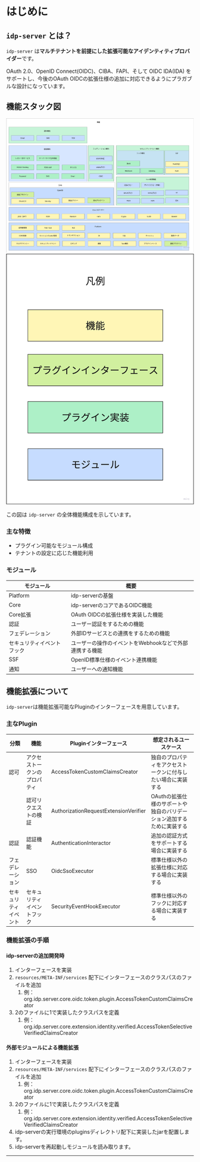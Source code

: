 # はじめに

## `idp-server` とは？

`idp-server` は**マルチテナントを前提にした拡張可能なアイデンティティプロバイダー**です。

OAuth 2.0、OpenID Connect(OIDC)、CIBA、FAPI、そして OIDC IDA(IDA) をサポートし、今後のOAuth
OIDCの拡張仕様の追加に対応できるようにプラガブルな設計になっています。

## 機能スタック図

![](function-stack.png)
![](function-stak-notes.png)

この図は `idp-server` の全体機能構成を示しています。

### 主な特徴

- プラグイン可能なモジュール構成
- テナントの設定に応じた機能利用

### モジュール

| モジュール         | 概要                              |
|---------------|---------------------------------|
| Platform      | idp-serverの基盤                   |
| Core          | idp-serverのコアであるOIDC機能          |
| Core拡張        | OAuth OIDCの拡張仕様を実装した機能          |
| 認証            | ユーザー認証をするための機能                  |
| フェデレーション      | 外部IDサービスとの連携をするための機能            |
| セキュリティイベントフック | ユーザーの操作のイベントをWebhookなどで外部連携する機能 |
| SSF           | OpenID標準仕様のイベント連携機能             |
| 通知            | ユーザーへの通知機能                      |

## 機能拡張について

`idp-server`は機能拡張可能なPluginのインターフェースを用意しています。

### 主なPlugin

| 分類         | 機能             | Pluginインターフェース                              | 想定されるユースケース                           |
|------------|----------------|---------------------------------------|---------------------------------------|
| 認可         | アクセストークンのプロパティ | AccessTokenCustomClaimsCreator        | 独自のプロパティをアクセストークンに付与したい場合に実装する　       |
|            | 認可リクエストの検証     | AuthorizationRequestExtensionVerifier | OAuthの拡張仕様のサポートや独自のバリデーション追加するために実装する |
| 認証         | 認証機能           | AuthenticationInteractor              | 追加の認証方式をサポートする場合に実装する                 |
| フェデレーション   | SSO            | OidcSsoExecutor                       | 標準仕様以外の拡張仕様に対応する場合に実装する               |
| セキュリティイベント | セキュリティイベントフック  | SecurityEventHookExecutor             | 標準仕様以外のフックに対応する場合に実装する                |

### 機能拡張の手順

#### idp-serverの追加開発時

1. インターフェースを実装
2. `resources/META-INF/services` 配下にインターフェースのクラスパスのファイルを追加
    1. 例：org.idp.server.core.oidc.token.plugin.AccessTokenCustomClaimsCreator
3. 2のファイルに1で実装したクラスパスを定義
    1. 例：org.idp.server.core.extension.identity.verified.AccessTokenSelectiveVerifiedClaimsCreator

#### 外部モジュールによる機能拡張

1. インターフェースを実装
2. `resources/META-INF/services` 配下にインターフェースのクラスパスのファイルを追加
    1. 例：org.idp.server.core.oidc.token.plugin.AccessTokenCustomClaimsCreator
3. 2のファイルに1で実装したクラスパスを定義
    1. 例：org.idp.server.core.extension.identity.verified.AccessTokenSelectiveVerifiedClaimsCreator
4. idp-serverの実行環境のpluginsディレクトリ配下に実装したjarを配置します。
5. idp-serverを再起動しモジュールを読み取ります。

---
